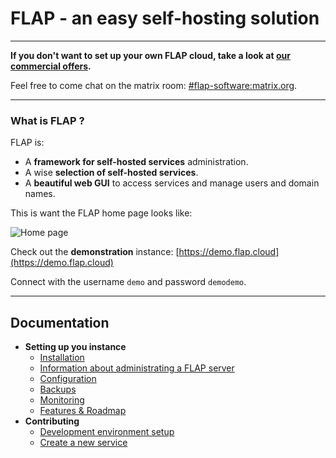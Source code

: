 # FLAP - an easy self-hosting solution

---

**If you don't want to set up your own FLAP cloud, take a look at [our commercial offers](https://www.flap.cloud).**

Feel free to come chat on the matrix room: [#flap-software:matrix.org](https://app.element.io/#/room/#flap-software:matrix.org).

---

### What is FLAP ?

FLAP is:

-   A **framework for self-hosted services** administration.
-   A wise **selection of self-hosted services**.
-   A **beautiful web GUI** to access services and manage users and domain names.

This is want the FLAP home page looks like:

![Home page](https://gitlab.com/flap-box/home/raw/master/screenshots/home.png)

Check out the **demonstration** instance: [https://demo.flap.cloud](https://demo.flap.cloud)

Connect with the username `demo` and password `demodemo`.

---

## Documentation

- **Setting up you instance**
	- [Installation](https://docs.flap.cloud/#/install)
	- [Information about administrating a FLAP server](https://docs.flap.cloud/#/administration)
	- [Configuration](https://docs.flap.cloud/#/environment_variables)
	- [Backups](https://docs.flap.cloud/#/backup)
	- [Monitoring](https://docs.flap.cloud/#/monitoring)
	- [Features & Roadmap](https://docs.flap.cloud/#/features)
- **Contributing**
	- [Development environment setup](contributing)
	- [Create a new service](create_new_service)
